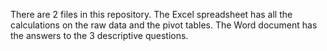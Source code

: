 There are 2 files in this repository. The Excel spreadsheet has all the calculations on the raw data and the pivot tables. The Word document has the answers to the 3 descriptive questions.
